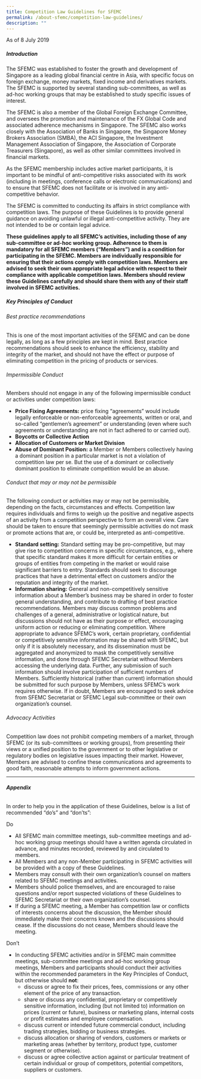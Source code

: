 ```yaml
---
title: Competition Law Guidelines for SFEMC
permalink: /about-sfemc/competition-law-guidelines/
description: ""
---
```

As of 8 July 2019

##### Introduction

The SFEMC was established to foster the growth and development of Singapore as a leading global financial centre in Asia, with specific focus on foreign exchange, money markets, fixed income and derivatives markets. The SFEMC is supported by several standing sub-committees, as well as ad-hoc working groups that may be established to study specific issues of interest.

The SFEMC is also a member of the Global Foreign Exchange Committee, and oversees the promotion and maintenance of the FX Global Code and associated adherence mechanisms in Singapore. The SFEMC also works closely with the Association of Banks in Singapore, the Singapore Money Brokers Association (SMBA), the ACI Singapore, the Investment Management Association of Singapore, the Association of Corporate Treasurers (Singapore), as well as other similar committees involved in financial markets.

As the SFEMC membership includes active market participants, it is important to be mindful of anti-competitive risks associated with its work (including in meetings, conference calls or electronic communications) and to ensure that SFEMC does not facilitate or is involved in any anti-competitive behavior.

The SFEMC is committed to conducting its affairs in strict compliance with competition laws. The purpose of these Guidelines is to provide general guidance on avoiding unlawful or illegal anti-competitive activity. They are not intended to be or contain legal advice.

**These guidelines apply to all SFEMC’s activities, including those of any sub-committee or ad-hoc working group. Adherence to them is mandatory for all SFEMC members (“Members”) and is a condition for participating in the SFEMC. Members are individually responsible for ensuring that their actions comply with competition laws. Members are advised to seek their own appropriate legal advice with respect to their compliance with applicable competition laws. Members should review these Guidelines carefully and should share them with any of their staff involved in SFEMC activities.**

##### Key Principles of Conduct

###### Best practice recommendations

This is one of the most important activities of the SFEMC and can be done legally, as long as a few principles are kept in mind. Best practice recommendations should seek to enhance the efficiency, stability and integrity of the market, and should not have the effect or purpose of eliminating competition in the pricing of products or services.

###### Impermissible Conduct

Members should not engage in any of the following impermissible conduct or activities under competition laws:

*   **Price Fixing Agreements:** price fixing “agreements” would include legally enforceable or non-enforceable agreements, written or oral, and so-called “gentlemen’s agreement” or understanding (even where such agreements or understanding are not in fact adhered to or carried out).
*   **Boycotts or Collective Action**
*   **Allocation of Customers or Market Division**
*   **Abuse of Dominant Position:** a Member or Members collectively having a dominant position in a particular market is not a violation of competition law per se. But the use of a dominant or collectively dominant position to eliminate competition would be an abuse.

###### Conduct that may or may not be permissible

The following conduct or activities may or may not be permissible, depending on the facts, circumstances and effects. Competition law requires individuals and firms to weigh up the positive and negative aspects of an activity from a competition perspective to form an overall view. Care should be taken to ensure that seemingly permissible activities do not mask or promote actions that are, or could be, interpreted as anti-competitive.

*   **Standard setting:** Standard setting may be pro-competitive, but may give rise to competition concerns in specific circumstances, e.g., where that specific standard makes it more difficult for certain entities or groups of entities from competing in the market or would raise significant barriers to entry. Standards should seek to discourage practices that have a detrimental effect on customers and/or the reputation and integrity of the market.
*   **Information sharing:** General and non-competitively sensitive information about a Member’s business may be shared in order to foster general understanding, and contribute to drafting of best practice recommendations. Members may discuss common problems and challenges of a general, administrative or logistical nature, but discussions should not have as their purpose or effect, encouraging uniform action or reducing or eliminating competition. Where appropriate to advance SFEMC’s work, certain proprietary, confidential or competitively sensitive information may be shared with SFEMC, but only if it is absolutely necessary, and its dissemination must be aggregated and anonymized to mask the competitively sensitive information, and done through SFEMC Secretariat without Members accessing the underlying data. Further, any submission of such information should involve participation of sufficient numbers of Members. Sufficiently historical (rather than current) information should be submitted for such purpose by Members, unless SFEMC’s work requires otherwise. If in doubt, Members are encouraged to seek advice from SFEMC Secretariat or SFEMC Legal sub-committee or their own organization’s counsel.

###### Advocacy Activities

Competition law does not prohibit competing members of a market, through SFEMC (or its sub-committees or working groups), from presenting their views or a unified position to the government or to other legislative or regulatory bodies on legislative issues impacting their market. However, Members are advised to confine these communications and agreements to good faith, reasonable attempts to inform government actions.

* * *

###### **Appendix**

In order to help you in the application of these Guidelines, below is a list of recommended “do’s” and “don’ts”:

Do

*   All SFEMC main committee meetings, sub-committee meetings and ad-hoc working group meetings should have a written agenda circulated in advance, and minutes recorded, reviewed by and circulated to members.
*   All Members and any non-Member participating in SFEMC activities will be provided with a copy of these Guidelines.
*   Members may consult with their own organization’s counsel on matters related to SFEMC meetings and activities.
*   Members should police themselves, and are encouraged to raise questions and/or report suspected violations of these Guidelines to SFEMC Secretariat or their own organization’s counsel.
*   If during a SFEMC meeting, a Member has competition law or conflicts of interests concerns about the discussion, the Member should immediately make their concerns known and the discussions should cease. If the discussions do not cease, Members should leave the meeting.

Don’t

*   In conducting SFEMC activities and/or in SFEMC main committee meetings, sub-committee meetings and ad-hoc working group meetings, Members and participants should conduct their activities within the recommended parameters in the Key Principles of Conduct, but otherwise should **not**:
    *   discuss or agree to fix their prices, fees, commissions or any other element of the price of any transaction.
    *   share or discuss any confidential, proprietary or competitively sensitive information, including (but not limited to) information on prices (current or future), business or marketing plans, internal costs or profit estimates and employee compensation.
    *   discuss current or intended future commercial conduct, including trading strategies, bidding or business strategies.
    *   discuss allocation or sharing of vendors, customers or markets or marketing areas (whether by territory, product type, customer segment or otherwise).
    *   discuss or agree collective action against or particular treatment of certain individual or group of competitors, potential competitors, suppliers or customers.